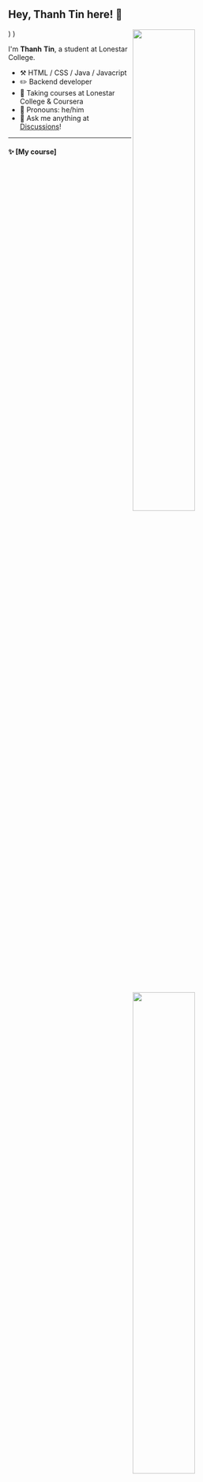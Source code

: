## Hey, Thanh Tin here! :wave:
[<img align="right" width="50%" src="https://github-readme-stats-ouuan.vercel.app/api?username=ThanhTinLam&theme=dark&show_icons=true">](https://metrics.lecoq.io/ThanhTinLam#gh-dark-mode-only))
[<img align="right" width="50%" src="https://github-readme-stats-ouuan.vercel.app/api?username=ThanhTinLam&show_icons=true">](https://metrics.lecoq.io/ThanhTinLam#gh-light-mode-only))

I'm **Thanh** **Tin**, a student at Lonestar College.

-   :hammer_and_pick: HTML / CSS / Java / Javacript
-   :pencil2: Backend developer
-   :seedling: Taking courses at Lonestar College & Coursera
-   :man: Pronouns: he/him
-   :thought_balloon: Ask me anything at [Discussions](https://github.com/ThanhTinLam/Spring_Web_API/discussions/5)!

---

#### :sparkles: [My course]

<!--START_SECTION:top-followers-->
<table>
<tr>
  <tr>
    <td align="center">
      <a href="https://www.coursera.org/account/accomplishments/verify/87KGHH6JRWNE">
        <img src="https://user-images.githubusercontent.com/110953007/208479231-535f81fc-7ec4-4b07-ae0c-3f0900e84772.png" width="300px;" alt="wizardforcel"/>
      </a>
      <br />
      <a href="https://www.coursera.org/account/accomplishments/verify/87KGHH6JRWNE">CSS3</a>
    </td>
    <td align="center">
      <a href="https://www.coursera.org/account/accomplishments/verify/2UNB7ANJ37BM">
        <img src="https://user-images.githubusercontent.com/110953007/208479769-39433e83-85ef-4a8c-8069-594c5fcda473.png" width="300px;" alt="gaocegege"/>
      </a>
      <br />
      <a href="https://www.coursera.org/account/accomplishments/verify/2UNB7ANJ37BM">Design</a>
    </td>
    <td align="center">
      <a href="https://www.coursera.org/account/accomplishments/verify/69LDCFNHTGQR">
        <img src="https://user-images.githubusercontent.com/110953007/208480146-25e3e247-d46e-44f8-bf48-d4fa825f2a21.png" width="300px;" alt="losfair"/>
      </a>
      <br />
      <a href="https://www.coursera.org/account/accomplishments/verify/69LDCFNHTGQR">HTML</a>
    </td>
</tr>
    <td align="center">
      <a href="https://www.coursera.org/account/accomplishments/verify/8ZRTBT6L37HT">
        <img src="https://user-images.githubusercontent.com/110953007/208484136-f2bc4545-589b-45f5-b0fb-de0dbb243a80.png" width="300px;" alt="Harry-Chen"/>
      </a>
      <br />
      <a href="https://www.coursera.org/account/accomplishments/verify/8ZRTBT6L37HT">Javascript</a>
    </td>
    <td align="center">
      <a href="https://www.coursera.org/account/accomplishments/verify/GW9V2GCAQH2V">
        <img src="https://user-images.githubusercontent.com/110953007/208484413-893b9759-ec9e-44a3-be2f-0584e34cf52b.png" width="300px;" alt="mashirozx"/>
      </a>
      <br />
      <a href="https://www.coursera.org/account/accomplishments/verify/GW9V2GCAQH2V">Progamming Foundation</a>
    </td>
    <td align="center">
      <a href="https://github.com/hua1995116">
        <img src="https://avatars2.githubusercontent.com/u/12070073" width="300px;" alt="hua1995116"/>
      </a>
      <br />
      <a href="https://github.com/hua1995116">Data</a>
    </td>
    
  </tr>
</table>
<!--END_SECTION:top-courses-->
